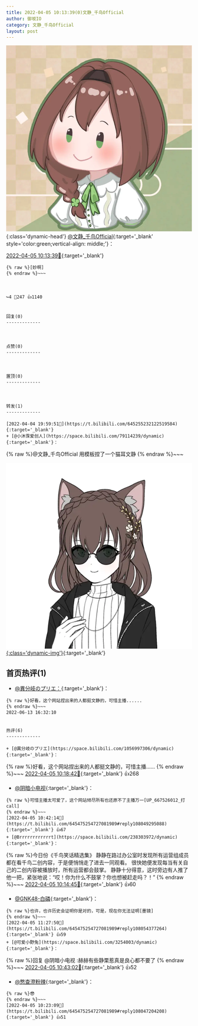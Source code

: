 ```yaml
---
title: 2022-04-05 10:13:39(0)文静_千鸟Official
author: 御坂IO
category: 文静_千鸟Official
layout: post
---
```


![img](/images/ac7482ed1b9a7f203dc68c0c4a77c488a27b108a.jpg){:class='dynamic-head'}
[@文静_千鸟Official](https://space.bilibili.com/667526012/dynamic){:target='_blank' style='color:green;vertical-align: middle;'}：

[2022-04-05 10:13:39🔗](https://t.bilibili.com/645475254727081989){:target='_blank'}

~~~
{% raw %}[妙啊]
{% endraw %}~~~



↪️4 💬247 👍1140


回复(0)
-------------



点赞(0)
-------------



置顶(0)
-------------



转发(1)
-------------

[2022-04-04 19:59:51🔗](https://t.bilibili.com/645255232122519584){:target='_blank'}
+ [@小沐霂爱创人](https://space.bilibili.com/79114239/dynamic){:target='_blank'}：
~~~
{% raw %}@文静_千鸟Official 用模板捏了一个猫耳文静
{% endraw %}~~~


[![img](/images/312beb936ef5061e1afd0c49e46f7050e8a096ce.png){:class='dynamic-img'}](/images/312beb936ef5061e1afd0c49e46f7050e8a096ce.png){:target='_blank'}




首页热评(1)
-------------

+ [@異分岐のプリエ：](https://space.bilibili.com/1056997306/dynamic){:target='_blank'}：
~~~
{% raw %}好看，这个网站捏出来的人都挺文静的，可惜主播......
{% endraw %}~~~
2022-06-13 16:32:10


热评(6)
-------------

+ [@異分岐のプリエ](https://space.bilibili.com/1056997306/dynamic){:target='_blank'}：
~~~
{% raw %}好看，这个网站捏出来的人都挺文静的，可惜主播......
{% endraw %}~~~
[2022-04-05 10:18:42🔗](https://t.bilibili.com/645475254727081989#reply108046634720){:target='_blank'} 👍268
+ [@阴暗小电视](https://space.bilibili.com/85213240/dynamic){:target='_blank'}：
~~~
{% raw %}可惜主播太可爱了，这个网站倾尽所有也还原不了主播万一[UP_667526012_打call]
{% endraw %}~~~
[2022-04-05 10:42:14🔗](https://t.bilibili.com/645475254727081989#reply108049295088){:target='_blank'} 👍67
+ [@Brrrrrrrrrrrrt](https://space.bilibili.com/238303972/dynamic){:target='_blank'}：
~~~
{% raw %}今日份《千鸟笑话精选集》
静静在路过办公室时发现所有运营组成员都在看千鸟二创内容，于是便悄悄走了进去一同观看。
很快她便发现每当有关自己的二创内容被播放时，所有运营都会鼓掌。
静静十分得意，这时旁边有人推了他一把，紧张地说：“哎！你为什么不鼓掌？你也想被赶走吗？！”
{% endraw %}~~~
[2022-04-05 10:14:45🔗](https://t.bilibili.com/645475254727081989#reply108046198496){:target='_blank'} 👍60
+ [@GNK48-白磷](https://space.bilibili.com/429178266/dynamic){:target='_blank'}：
~~~
{% raw %}也许，也许历史会证明你是对的，可是，现在你无法证明[墨镜]
{% endraw %}~~~
[2022-04-05 11:27:50🔗](https://t.bilibili.com/645475254727081989#reply108054377264){:target='_blank'} 👍59
+ [@可爱小野兔](https://space.bilibili.com/3254003/dynamic){:target='_blank'}：
~~~
{% raw %}回复 @阴暗小电视 :赫赫有些静栗惹真是良心都不要了
{% endraw %}~~~
[2022-04-05 10:43:02🔗](https://t.bilibili.com/645475254727081989#reply108049325088){:target='_blank'} 👍52
+ [@憋查澄粉辣](https://space.bilibili.com/203513209/dynamic){:target='_blank'}：
~~~
{% raw %}😎
{% endraw %}~~~
[2022-04-05 10:23:09🔗](https://t.bilibili.com/645475254727081989#reply108047204208){:target='_blank'} 👍51


